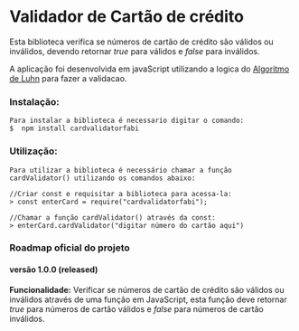 # Validador de Cartão de crédito

Esta biblioteca verifica se números de cartão de crédito são válidos ou inválidos, devendo retornar *true* para válidos e *false* para inválidos.

A aplicação foi desenvolvida em javaScript utilizando a logica do <a href="http://www.datagenetics.com/blog/july42013/index.html"> Algoritmo de Luhn</a> para fazer a validacao.

### Instalação:
```
Para instalar a biblioteca é necessario digitar o comando:
$  npm install cardvalidatorfabi
```

### Utilização:
```
Para utilizar a biblioteca é necessário chamar a função cardValidator() utilizando os comandos abaixo:

//Criar const e requisitar a biblioteca para acessa-la:
> const enterCard = require("cardvalidatorfabi");

//Chamar a função cardValidator() através da const:
> enterCard.cardValidator("digitar número do cartão aqui")
```

### Roadmap oficial do projeto

#### versão 1.0.0 (released)

**Funcionalidade:** Verificar se números de cartão de crédito são válidos ou inválidos através de uma função em JavaScript, esta função deve retornar *true* para números de cartão válidos e *false* para números de cartão inválidos.
